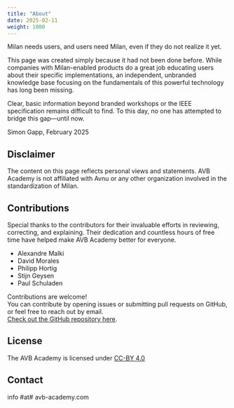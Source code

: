 ```yaml
---
title: "About"
date: 2025-02-11
weight: 1000
---
```


Milan needs users, and users need Milan, even if they do not realize it yet. 

This page was created simply because it had not been done before. While companies with Milan-enabled products do a great job educating users about their specific implementations, an independent, unbranded knowledge base focusing on the fundamentals of this powerful technology has long been missing.

Clear, basic information beyond branded workshops or the IEEE specification remains difficult to find. To this day, no one has attempted to bridge this gap—until now.

Simon Gapp, February 2025

## Disclaimer

The content on this page reflects personal views and statements. AVB Academy is not affiliated with Avnu or any other organization involved in the standardization of Milan.

## Contributions  

Special thanks to the contributors for their invaluable efforts in reviewing, correcting, and explaining. Their dedication and countless hours of free time have helped make AVB Academy better for everyone.  
- Alexandre Malki  
- David Morales
- Philipp Hortig
- Stijn Geysen
- Paul Schuladen

Contributions are welcome!  
You can contribute by opening issues or submitting pull requests on GitHub, or feel free to reach out by email.  
[Check out the GitHub repository here](https://github.com/avb-academy/avb_academy).

## License

The AVB Academy is licensed under [CC-BY 4.0](https://creativecommons.org/licenses/by/4.0/)

## Contact

info #at# avb-academy.com